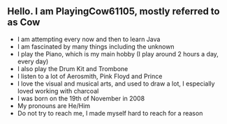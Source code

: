 ## Hello. I am PlayingCow61105, mostly referred to as Cow

- I am attempting every now and then to learn Java
- I am fascinated by many things including the unknown
- I play the Piano, which is my main hobby (I play around 2 hours a day, every day)
- I also play the Drum Kit and Trombone
- I listen to a lot of Aerosmith, Pink Floyd and Prince
- I love the visual and musical arts, and used to draw a lot, I especially loved working with charcoal
- I was born on the 19th of November in 2008
- My pronouns are He/Him
- Do not try to reach me, I made myself hard to reach for a reason
